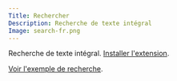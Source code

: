 ```yaml
---
Title: Rechercher
Description: Recherche de texte intégral
Image: search-fr.png
---
```

Recherche de texte intégral.
[Installer l'extension](https://github.com/datenstrom/yellow-extensions/tree/master/features/search).

[Voir l'exemple de recherche](/fr/search/query:comment%20faire/).